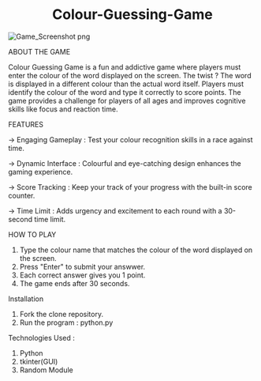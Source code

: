 <h1 align = "center">Colour-Guessing-Game</h1>


![Game_Screenshot png](https://github.com/Abhirup-Raha/Colour-Guessing-Game/assets/141893158/88b010ca-b94c-48ee-9703-2ba326c63fd0)

ABOUT THE GAME


Colour Guessing Game is a fun and addictive game where players must enter the colour of the word displayed on the screen. The twist ? The word is displayed in a different colour than the actual word itself. Players must identify the colour of the word and type it correctly to score points. The game provides a challenge for players of all ages and improves cognitive skills like focus and reaction time.


FEATURES


-> Engaging Gameplay :  Test your colour recognition skills in a race against time.

-> Dynamic Interface :  Colourful and eye-catching design enhances the gaming experience.

-> Score Tracking : Keep your track of your progress with the built-in score counter.

-> Time Limit : Adds urgency and excitement to each round with a 30-second time limit.


HOW TO PLAY


1. Type the colour name that matches the colour of the word displayed on the screen.
2. Press "Enter" to submit your answwer.
3. Each correct answer gives you 1 point.
4. The game ends after 30 seconds.


Installation


1. Fork the clone repository.
2. Run the program : python.py


Technologies Used :

1. Python
2. tkinter(GUI)
3. Random Module
